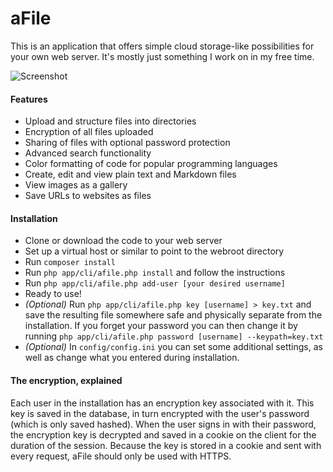 # aFile

This is an application that offers simple cloud storage-like possibilities for your own web server. It's mostly just something I work on in my free time.

![Screenshot](https://f.tthe.se/dl/lmv38/816bd9f9d02636318335ba116dc43b49b7ceba8e "Screen shot of the main view")

#### Features

* Upload and structure files into directories
* Encryption of all files uploaded
* Sharing of files with optional password protection
* Advanced search functionality
* Color formatting of code for popular programming languages
* Create, edit and view plain text and Markdown files
* View images as a gallery
* Save URLs to websites as files

#### Installation

* Clone or download the code to your web server
* Set up a virtual host or similar to point to the webroot directory
* Run `composer install`
* Run `php app/cli/afile.php install` and follow the instructions
* Run `php app/cli/afile.php add-user [your desired username]`
* Ready to use!
* _(Optional)_ Run `php app/cli/afile.php key [username] > key.txt` and save the resulting file somewhere safe and physically separate from the installation. If you forget your password you can then change it by running `php app/cli/afile.php password [username] --keypath=key.txt`
* _(Optional)_ In `config/config.ini` you can set some additional settings, as well as change what you entered during installation.

#### The encryption, explained

Each user in the installation has an encryption key associated with it.
This key is saved in the database, in turn encrypted with the user's password (which is only saved hashed).
When the user signs in with their password, the encryption key is decrypted and saved in a cookie on the client for the duration of the session.
Because the key is stored in a cookie and sent with every request, aFile should only be used with HTTPS.